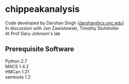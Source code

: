 # chippeakanalysis
Code developed by Darshan Singh (darshan@cs.unc.edu)  
In discussion with Jon Zawistowski, Timothy Stuhlmiller  
At Prof Gary Johnson's lab  


## Prerequisite Software
Python 2.7  
MACS 1.4.2  
HMCan 1.21  
samtools 1.2  








		
		



